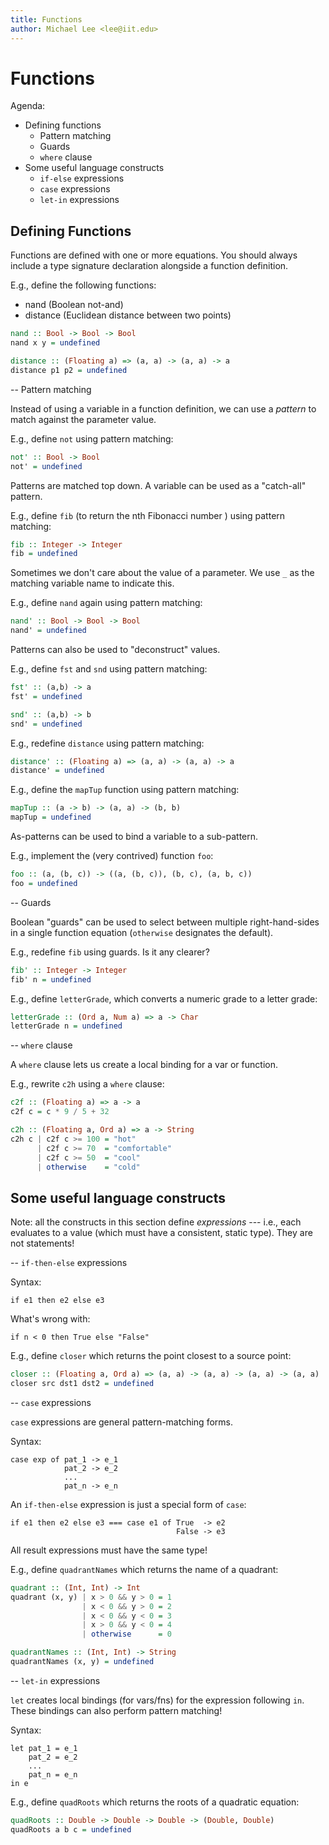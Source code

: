 ```yaml
---
title: Functions
author: Michael Lee <lee@iit.edu>
---
```


# Functions

Agenda:

- Defining functions
  - Pattern matching
  - Guards
  - `where` clause
- Some useful language constructs
  - `if-else` expressions
  - `case` expressions
  - `let-in` expressions

## Defining Functions

Functions are defined with one or more equations. You should always include a
type signature declaration alongside a function definition.

E.g., define the following functions:

- nand (Boolean not-and)
- distance (Euclidean distance between two points)

```haskell
nand :: Bool -> Bool -> Bool
nand x y = undefined

distance :: (Floating a) => (a, a) -> (a, a) -> a
distance p1 p2 = undefined
```

-- Pattern matching

Instead of using a variable in a function definition, we can use a *pattern* to
match against the parameter value.

E.g., define `not` using pattern matching:

```haskell
not' :: Bool -> Bool
not' = undefined
```

Patterns are matched top down. A variable can be used as a "catch-all" pattern.

E.g., define `fib` (to return the nth Fibonacci number ) using pattern matching:

```haskell
fib :: Integer -> Integer
fib = undefined
```

Sometimes we don't care about the value of a parameter. We use `_` as the
matching variable name to indicate this.

E.g., define `nand` again using pattern matching:

```haskell
nand' :: Bool -> Bool -> Bool
nand' = undefined
```

Patterns can also be used to "deconstruct" values.

E.g., define `fst` and `snd` using pattern matching:

```haskell
fst' :: (a,b) -> a
fst' = undefined

snd' :: (a,b) -> b
snd' = undefined
```

E.g., redefine `distance` using pattern matching:

```haskell
distance' :: (Floating a) => (a, a) -> (a, a) -> a
distance' = undefined
```

E.g., define the `mapTup` function using pattern matching:

```haskell
mapTup :: (a -> b) -> (a, a) -> (b, b)
mapTup = undefined
```

As-patterns can be used to bind a variable to a sub-pattern.

E.g., implement the (very contrived) function `foo`:

```haskell
foo :: (a, (b, c)) -> ((a, (b, c)), (b, c), (a, b, c))
foo = undefined
```

-- Guards

Boolean "guards" can be used to select between multiple right-hand-sides in a
single function equation (`otherwise` designates the default).

E.g., redefine `fib` using guards. Is it any clearer?

```haskell
fib' :: Integer -> Integer
fib' n = undefined
```

E.g., define `letterGrade`, which converts a numeric grade to a letter grade:

```haskell
letterGrade :: (Ord a, Num a) => a -> Char
letterGrade n = undefined
```

-- `where` clause

A `where` clause lets us create a local binding for a var or function.

E.g., rewrite `c2h` using a `where` clause:

```haskell
c2f :: (Floating a) => a -> a
c2f c = c * 9 / 5 + 32

c2h :: (Floating a, Ord a) => a -> String
c2h c | c2f c >= 100 = "hot"
      | c2f c >= 70  = "comfortable"
      | c2f c >= 50  = "cool"
      | otherwise    = "cold"
```

## Some useful language constructs

Note: all the constructs in this section define *expressions* --- i.e., each
evaluates to a value (which must have a consistent, static type). They are not
statements!

-- `if-then-else` expressions

Syntax:

    if e1 then e2 else e3

What's wrong with:

    if n < 0 then True else "False"

E.g., define `closer` which returns the point closest to a source point:

```haskell
closer :: (Floating a, Ord a) => (a, a) -> (a, a) -> (a, a) -> (a, a)
closer src dst1 dst2 = undefined
```

-- `case` expressions

`case` expressions are general pattern-matching forms.

Syntax:

    case exp of pat_1 -> e_1
                pat_2 -> e_2
                ...
                pat_n -> e_n

An `if-then-else` expression is just a special form of `case`:

    if e1 then e2 else e3 === case e1 of True  -> e2
                                         False -> e3

All result expressions must have the same type!

E.g., define `quadrantNames` which returns the name of a quadrant:

```haskell
quadrant :: (Int, Int) -> Int
quadrant (x, y) | x > 0 && y > 0 = 1
                | x < 0 && y > 0 = 2
                | x < 0 && y < 0 = 3
                | x > 0 && y < 0 = 4
                | otherwise      = 0

quadrantNames :: (Int, Int) -> String
quadrantNames (x, y) = undefined
```

-- `let-in` expressions

`let` creates local bindings (for vars/fns) for the expression following `in`.
These bindings can also perform pattern matching!

Syntax:

    let pat_1 = e_1
        pat_2 = e_2
        ...
        pat_n = e_n
    in e

E.g., define `quadRoots` which returns the roots of a quadratic equation:

```haskell
quadRoots :: Double -> Double -> Double -> (Double, Double)
quadRoots a b c = undefined
```
